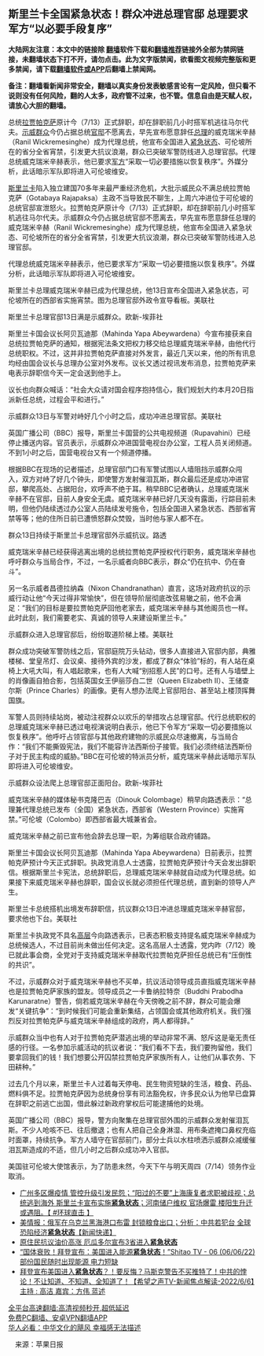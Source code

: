  <!-- 面包屑导航 --> <h2>斯里兰卡全国紧急状态！群众冲进总理官邸 总理要求军方“以必要手段复序”</h2> <p class="notice"><b>大陆网友注意：本文中的链接除 <a href="https://github.com/bannedbook/fanqiang" >翻墙</a>软件下载和<a href="https://github.com/killgcd/justmysocks/blob/master/README.md">翻墙推荐</a>链接外全部为禁网链接，未翻墙状态下打不开，请勿点击。此为文字版禁闻，欲看图文视频完整版和更多禁闻，请下载<a href="https://github.com/bannedbook/fanqiang">翻墙软件或APP</a>后翻墙上禁闻网。</p><p>备注：翻墙看新闻非常安全，翻墙以真实身份发表敏感言论有一定风险，但只看不说则没有任何风险，翻的人太多，政府管不过来，也不管。信息自由是天赋人权，请放心大胆的翻墙。</b></p>  <div class="entry"> <p id="summary">总统<a href="https://www.bannedbook.org/bnews/tag/%E6%8B%89%E8%B4%BE%E5%B8%95%E5%85%8B%E8%90%A8/" class="st_tag internal_tag" rel="tag" title="标签 拉贾帕克萨 下的日志">拉贾帕克萨</a>原计今（7/13）正式辞职，却在辞职前几小时搭军机逃往马尔代夫。<a href="https://www.bannedbook.org/bnews/tag/%e7%a4%ba%e5%a8%81/" class="st_tag internal_tag" rel="tag" title="标签 示威 下的日志">示威</a><a href="https://www.bannedbook.org/bnews/tag/%E7%BE%A4%E4%BC%97/" class="st_tag internal_tag" rel="tag" title="标签 群众 下的日志">群众</a>今仍占据总统<a href="https://www.bannedbook.org/bnews/tag/%E5%AE%98%E9%82%B8/" class="st_tag internal_tag" rel="tag" title="标签 官邸 下的日志">官邸</a>不愿离去，早先宣布愿意辞任<a href="https://www.bannedbook.org/bnews/tag/%e6%80%bb%e7%90%86/" class="st_tag internal_tag" rel="tag" title="标签 总理 下的日志">总理</a>的威克瑞米辛赫（Ranil Wickremesinghe）成为代理总统，他宣布全国进入<a href="https://www.bannedbook.org/bnews/tag/%E7%B4%A7%E6%80%A5%E7%8A%B6%E6%80%81/" class="st_tag internal_tag" rel="tag" title="标签 紧急状态 下的日志">紧急状态</a>、可伦坡所在的省分全省宵禁，引发更大抗议浪潮，群众已突破军警防线进入总理官邸。代理总统威克瑞米辛赫表示，他已要求<a href="https://www.bannedbook.org/bnews/tag/%E5%86%9B%E6%96%B9/" class="st_tag internal_tag" rel="tag" title="标签 军方 下的日志">军方</a>“采取一切必要措施以恢复秩序”。外媒分析，此话暗示军队即将进入可伦坡维安。</p> <p><a href="https://www.bannedbook.org/bnews/tag/%E6%96%AF%E9%87%8C%E5%85%B0%E5%8D%A1/" class="st_tag internal_tag" rel="tag" title="标签 斯里兰卡 下的日志">斯里兰卡</a>陷入独立建国70多年来最严重经济危机，大批示威民众不满总统拉贾帕克萨（Gotabaya Rajapaksa）主政不当导致民不聊生，上周六冲进位于可伦坡的总统官邸宣泄怒火。拉贾帕克萨原计今（7/13）正式辞职，却在辞职前几小时搭军机逃往马尔代夫。示威群众今仍占据总统官邸不愿离去，早先宣布愿意辞任总理的威克瑞米辛赫（Ranil Wickremesinghe）成为代理总统，他宣布全国进入紧急状态、可伦坡所在的省分全省宵禁，引发更大抗议浪潮，群众已突破军警防线进入总理官邸。</p> <p>代理总统威克瑞米辛赫表示，他已要求军方“采取一切必要措施以恢复秩序”。外媒分析，此话暗示军队即将进入可伦坡维安。</p> <p>斯里兰卡总理威克瑞米辛赫已成为代理总统，他13日宣布全国进入紧急状态，可伦坡所在的西部省实施宵禁。图为总理官邸外政令宣导看板。美联社</p> <p>斯里兰卡总理官邸13日满是示威群众。欧新-埃菲社</p> <p>斯里兰卡国会议长阿贝瓦迪那（Mahinda Yapa Abeywardena）今宣布接获来自总统拉贾帕克萨的通知，根据宪法条文把权力移交给总理威克瑞米辛赫，由他代行总统职权。不过，这并非拉贾帕克萨直接对外发言，最近几天以来，他的所有讯息均经由国会议长与总理办公室对外发布。议长又透过视讯发布消息，拉贾帕克萨来电表示辞职信今天一定会送到他手上。</p> <p>议长也向群众喊话：“社会大众请对国会程序抱持信心，我们规划大约本月20日指派新任总统，过程会平和进行。”</p>  <p>示威群众13日与军警对峙好几个小时之后，成功冲进总理官邸。美联社</p> <p>英国广播公司（BBC）报导，斯里兰卡国营的公共电视频道（Rupavahini）已经停止播送内容。官员表示，示威群众冲进国营电视台办公室，工程人员关闭频道。不到1小时之后，国营电视台又有一个频道停播。</p> <p>根据BBC在现场的记者描述，总理官邸门口有军警试图以人墙阻挡示威群众闯入，双方对峙了好几个钟头，即使警方发射催泪瓦斯，群众最后还是成功冲进官邸，攀爬高处、占据阳台，欢呼声不绝于耳。稍早BBC记者确认，总理威克瑞米辛赫不在官邸，目前人身安全无虞。威克瑞米辛赫已好几天没有露面，行踪目前未明，但他仍陆续透过办公室人员陆续发号施令，包括全国进入紧急状态、西部省宵禁等等；他的住所日前已遭愤怒群众焚毁，当时他与家人都不在。</p> <p>群众13日持续于斯里兰卡总理官邸外示威抗议。路透</p> <p>威克瑞米辛赫已经获得逃离出境的总统拉贾帕克萨授权代行职务，威克瑞米辛赫也呼吁群众与当局合作，不过，一名示威者向BBC表示，群众“仍在抗中、仍在奋斗”。</p> <p>另一名示威者昌德拉纳森（Nixon Chandranathan）直言，这场对政府抗议的示威行动让他“今天过得非常愉快”，但在领导阶层彻底改弦易辙之前，他不会满足：“我们的目标是要拉贾帕克萨回他老家去，威克瑞米辛赫与其他阁员也一样。此时此刻，我们需要老实、真诚的领导人来建设斯里兰卡。”</p> <p>示威群众进入总理官邸后，纷纷取道阶梯上楼。美联社</p>  <p>群众成功突破军警防线之后，官邸庭院万头钻动，很多人直接进入官邸内部，典雅楼梯、堂皇吊灯、会议桌、接待外宾的沙发，都成了群众“体验”标的，有人站在桌椅上大吼大叫，有人唱起歌来，也有人大喊“别招惹人民”的口号。还有人与墙壁上的肖像画自拍合影，包括英国女王伊丽莎白二世（Queen Elizabeth II）、王储查尔斯（Prince Charles）的画像。更有人想办法爬上官邸阳台、甚至站上楼顶挥舞国旗。</p> <p>军警人员则持续站岗，被动注视群众以欢乐的举措攻占总理官邸。代行总统职权的总理威克瑞米辛赫已透过电视演说明白表示，他已下令军方“采取一切必要措施以恢复秩序”。他呼吁占领官邸与其他政府建物的示威民众尽速撤离，与当局合作：“我们不能撕毁宪法，我们不能容许法西斯份子接管。我们必须终结法西斯份子对于民主构成的威胁。”BBC在可伦坡的特派员分析，威克瑞米辛赫此话暗示军队即将进入可伦坡维安。</p> <p>示威群众设法爬上总理官邸正面阳台。欧新-埃菲社</p> <p>威克瑞米辛赫的媒体秘书克隆巴吉（Dinouk Colombage）稍早向路透表示：“总理兼代理总统已发布（全国）紧急状态，西部省（Western Province）实施宵禁。”可伦坡（Colombo）即西部省最大城兼省会。</p> <p>威克瑞米辛赫之前已宣布他会辞去总理一职，为筹组联合政府铺路。</p> <p>斯里兰卡国会议长阿贝瓦迪那（Mahinda Yapa Abeywardena）日前表示，拉贾帕克萨预计今天正式辞职。执政党消息人士透露，拉贾帕克萨预计今天会发出辞职信。根据斯里兰卡宪法，总统辞职后，总理威克瑞米辛赫就自动成为代理总统。如果接下来威克瑞米辛赫也辞职，国会议长就必须担任代理总统，直到新的领导人产生。</p> <p>斯里兰卡总统搭机出境发布辞职信，抗议群众13日冲进总理威克瑞米辛赫官邸，要求他也下台。美联社</p>  <p>斯里兰卡执政党不具名<span class='wp_keywordlink_affiliate'><a href="https://www.bannedbook.org/bnews/ccpdope/" title="中共高层内幕" target="_blank">高层</a></span>今向路透表示，已表态积极支持提名威克瑞米辛赫成为总统候选人，不过目前尚未做出任何决定。这名高层人士透露，党内昨（7/12）晚已就此事会商，全党对于支持威克瑞米辛赫取代拉贾帕克萨担任总统已有“压倒性的共识”。</p> <p>不过，示威群众对于威克瑞米辛赫也不买单，抗议活动领导成员直指威克瑞米辛赫也是拉贾帕克萨家族的盟友。领导成员之一卡鲁纳拉特奈（Buddhi Prabodha Karunaratne）警告，倘若威克瑞米辛赫在今天傍晚之前不辞，群众可能会爆发“关键抗争”：“到时候我们可能会重新集结，占领国会或其他政府机关。我们强烈反对拉贾帕克萨与威克瑞米辛赫组成的政府，两人都得辞。”</p> <p>示威群众当中也有人对于拉贾帕克萨潜逃出境的举动非常不满、怒斥这是毫无责任感的行径。一名参加示威活动的抗议者说：“我们看不下去，我们要拘留他，我们要拿回我们的钱！我们想要公开囚禁拉贾帕克萨家族所有人，让他们从事农务、下田耕种。”</p> <p>过去几个月以来，斯里兰卡人过着每天停电、民生物资短缺的生活，粮食、药品、燃料俱不足。拉贾帕克萨因为总统身份享有司法豁免权，许多民众认为他早已盘算在辞职之前逃亡出国，借此躲过新政府掌权后可能逮捕他的处境。</p> <p>英国广播公司（BBC）报导，警方向聚集在总理官邸外围的示威群众发射催泪瓦斯。不少人呛咳不已、往后撤退；也有人把自己全身淋湿、用布条遮掩口鼻权充临时面罩，持续抗争。军方人墙守在官邸前门，部分士兵以水柱喷洒示威群众减缓催泪瓦斯造成的不适，但几小时之后群众成功冲入官邸。</p> <p>美国驻可伦坡大使馆表示，为了防患未然，今天下午与明天周四（7/14）领务作业取消。</p> <div id="taboola-mid-1"></div>  <ul class='op-related-articles' title='相关阅读'> <li><a href='https://www.bannedbook.org/bnews/bannedvideo/20220713/1757809.html' target='_blank'>广州多区爆疫情 管控升级引发民怨；“阳过的不要”上海康复者求职被歧视；总统逃到海外 斯里兰卡宣布实施<b>紧急状态</b>；河南储户维权 官场爆雷 楼阳生升迁或遇阻。【 #环球直击 】</a></li> <li><a href='https://www.bannedbook.org/bnews/bannedvideo/20220624/1749805.html' target='_blank'>美情报：俄军在乌克兰黑海港口布雷 封锁粮食出口；分析：中共若犯台  全球恐陷经济<b>紧急状态</b>【新闻快递】</a></li> <li><a href='https://www.bannedbook.org/bnews/worldnews/20220619/1747398.html' target='_blank'>原住民抗议油价高涨 厄瓜多尔宣布3省进入<b>紧急状态</b></a></li> <li><a href='https://www.bannedbook.org/bnews/bannedvideo/20220607/1742723.html' target='_blank'>“国体衰败！拜登宣布：美国进入能源<b>紧急状态</b>！”Shitao TV - 06 (06/06/22) 部份国民随时出现能源 电力短缺</a></li> <li><a href='https://www.bannedbook.org/bnews/bannedvideo/20220607/1742657.html' target='_blank'>拜登宣布美国进入<b>紧急状态</b>？！要反悔？马斯克警告不买推特了！中共的悖论！不让知道、不知道、全知道了！【希望之声TV-新闻焦点解读-2022/6/6】主持 : 高洁  嘉宾：方伟 蓝述</a></li> </ul> <p class="texttj"> <a href="https://github.com/bannedbook/fanqiang/wiki/V2ray%E6%9C%BA%E5%9C%BA" target="_blank">全平台高速翻墙:高清视频秒开,超低延迟</a><br/> <a href="https://github.com/bannedbook/fanqiang/wiki/%E7%A6%81%E9%97%BB%E7%BD%91%E5%AE%89%E5%8D%93%E7%BF%BB%E5%A2%99%E6%96%B0%E9%97%BBAPP" target="_blank">免费PC翻墙、安卓VPN翻墙APP</a><br/> <a href="https://www.bannedbook.org/bnews/comments/20220220/1694796.html" target="_blank">华人必看：中华文化的飓风 幸福感无法描述</a> </p> <p class="src-info">　来源：苹果日报 </p><a name='sharetosocial'></a>  <div style="margin-bottom:5px;padding-bottom:5px;clear:both"> <div id="archive-pix-1" class="banner-ads"> <!-- AuctionX Display platform tag START --> <div id="27602x728x90x621x_ADSLOT1" clicktrack="%%CLICK_URL_ESC%%"></div>  <!-- AuctionX Display platform tag END --> </div> <div id="archive-pix-2" class="banner-ads"> <!-- AuctionX Display platform tag START --> <div id="27556x300x250x621x_ADSLOT1" clicktrack="%%CLICK_URL_ESC%%" style="margin:0 auto;text-align:center"></div>  <!-- AuctionX Display platform tag END --> </div> </div>  <div id="archive-pix-1" class="banner-ads"> <!-- AuctionX Display platform tag START --> <div id="27603x728x90x621x_ADSLOT1" clicktrack="%%CLICK_URL_ESC%%"></div>  <!-- AuctionX Display platform tag END --> </div> </div><!--END ENTRY--> 